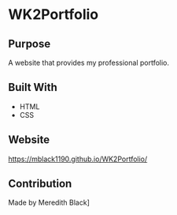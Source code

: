 # WK2Portfolio

## Purpose
A website that provides my professional portfolio.

## Built With
* HTML
* CSS

## Website
https://mblack1190.github.io/WK2Portfolio/

## Contribution
Made by Meredith Black]
